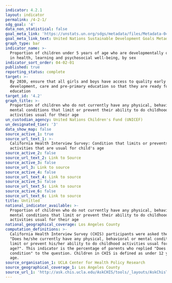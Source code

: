 ```yaml
---
indicator: 4.2.1
layout: indicator
permalink: /4-2-1/
sdg_goal: '4'
data_non_statistical: false
goal_meta_link: 'https://unstats.un.org/sdgs/metadata/files/Metadata-04-02-01.pdf'
goal_meta_link_text: United Nations Sustainable Development Goals Metadata (PDF 4.0 MB)
graph_type: bar
indicator_name: >-
  Proportion of children under 5 years of age who are developmentally on track
  in health, learning and psychosocial well-being, by sex
indicator_sort_order: 04-02-01
published: true
reporting_status: complete
target: >-
  By 2030, ensure that all girls and boys have access to quality early childhood
  development, care and pre-primary education so that they are ready for primary
  education
target_id: '4.2'
graph_title: >-
  Proportion of children who do not currently have any physical, behavioral or
  mental conditions that limit or prevent their ability to do childhood
  activities usual for their age
un_custodian_agency: United Nations Children's Fund (UNICEF)
un_designated_tier: '3'
data_show_map: false
source_active_1: true
source_url_text_1: >-
  California Health Interview Survey: Condition that limits or prevents
  activities that are usual for child's age
source_active_2: false
source_url_text_2: Link to Source
source_active_3: false
source_url_3: Link to source
source_active_4: false
source_url_text_4: Link to source
source_active_5: false
source_url_text_5: Link to source
source_active_6: false
source_url_text_6: Link to source
title: Untitled
national_indicator_available: >-
  Proportion of children who do not currently have any physical, behavioral or
  mental conditions that limit or prevent their ability to do childhood
  activities usual for their age
national_geographical_coverage: Los Angeles County
computation_definitions: >-
  California Health Interview Survey (CHIS) participants were asked the question
  "Does he/she currently have any physical, behavioral or mental conditions that
  limit or prevent his/her ability to do childhood activities usual for his/her
  age?". This indicator is the percentage of parents who replied "Does not have
  condition" to the question. Children in CHIS is defined as under 12 years of
  age.
source_organisation_1: UCLA Center for Health Policy Research
source_geographical_coverage_1: Los Angeles County
source_url_1: 'http://ask.chis.ucla.edu/AskCHIS/tools/_layouts/AskChisTool/home.aspx#/results'
---
```

